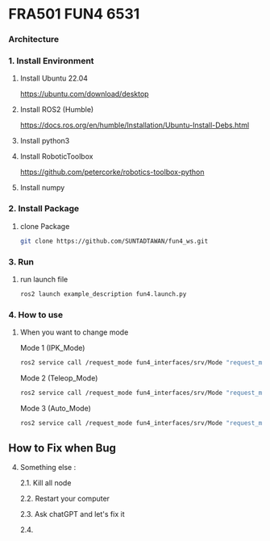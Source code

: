 # FRA501 FUN4 6531

### Architecture

### 1. Install Environment
1. Install Ubuntu 22.04
   
    https://ubuntu.com/download/desktop

2. Install ROS2 (Humble)

   https://docs.ros.org/en/humble/Installation/Ubuntu-Install-Debs.html

3. Install python3

4. Install RoboticToolbox

   https://github.com/petercorke/robotics-toolbox-python

5. Install numpy

### 2. Install Package
1. clone Package
   ```sh
   git clone https://github.com/SUNTADTAWAN/fun4_ws.git
   ```
### 3. Run
1. run launch file
   ```sh
   ros2 launch example_description fun4.launch.py 
   ```

### 4. How to use
1. When you want to change mode

   Mode 1 (IPK_Mode)
   ```sh
   ros2 service call /request_mode fun4_interfaces/srv/Mode "request_mode:data: 1"
   ```
   Mode 2 (Teleop_Mode)
   ```sh
   ros2 service call /request_mode fun4_interfaces/srv/Mode "request_mode:data: 2"
   ```
   Mode 3 (Auto_Mode)
   ```sh
   ros2 service call /request_mode fun4_interfaces/srv/Mode "request_mode:data: 3"
   ```

## How to Fix when Bug
4. Something else :
   
   2.1. Kill all node
   
   2.2. Restart your computer
   
   2.3. Ask chatGPT and let's fix it

   2.4. 

